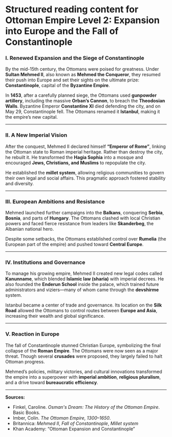 # Structured reading content for Ottoman Empire Level 2: Expansion into Europe and the Fall of Constantinople

### I. Renewed Expansion and the Siege of Constantinople

By the mid-15th century, the Ottomans were poised for greatness. Under **Sultan Mehmed II**, also known as **Mehmed the Conqueror**, they resumed their push into Europe and set their sights on the ultimate prize: **Constantinople**, capital of the **Byzantine Empire**.

In **1453**, after a carefully planned siege, the Ottomans used **gunpowder artillery**, including the massive **Orban’s Cannon**, to breach the **Theodosian Walls**. Byzantine Emperor **Constantine XI** died defending the city, and on May 29, Constantinople fell. The Ottomans renamed it **Istanbul**, making it the empire’s new capital.

---

### II. A New Imperial Vision

After the conquest, Mehmed II declared himself **“Emperor of Rome”**, linking the Ottoman state to Roman imperial heritage. Rather than destroy the city, he rebuilt it. He transformed the **Hagia Sophia** into a mosque and encouraged **Jews, Christians, and Muslims** to repopulate the city.

He established the **millet system**, allowing religious communities to govern their own legal and social affairs. This pragmatic approach fostered stability and diversity.

---

### III. European Ambitions and Resistance

Mehmed launched further campaigns into the **Balkans**, conquering **Serbia**, **Bosnia**, and parts of **Hungary**. The Ottomans clashed with local Christian powers and faced fierce resistance from leaders like **Skanderbeg**, the Albanian national hero.

Despite some setbacks, the Ottomans established control over **Rumelia** (the European part of the empire) and pushed toward **Central Europe**.

---

### IV. Institutions and Governance

To manage his growing empire, Mehmed II created new legal codes called **Kanunname**, which blended **Islamic law (sharia)** with imperial decrees. He also founded the **Enderun School** inside the palace, which trained future administrators and viziers—many of whom came through the **devshirme** system.

Istanbul became a center of trade and governance. Its location on the **Silk Road** allowed the Ottomans to control routes between **Europe and Asia**, increasing their wealth and global significance.

---

### V. Reaction in Europe

The fall of Constantinople stunned Christian Europe, symbolizing the final collapse of the **Roman Empire**. The Ottomans were now seen as a major threat. Though several **crusades** were proposed, they largely failed to halt Ottoman progress.

Mehmed’s policies, military victories, and cultural innovations transformed the empire into a superpower with **imperial ambition**, **religious pluralism**, and a drive toward **bureaucratic efficiency**.

---

**Sources:**
- Finkel, Caroline. *Osman's Dream: The History of the Ottoman Empire*. Basic Books.
- Imber, Colin. *The Ottoman Empire, 1300–1650*.
- Britannica: *Mehmed II*, *Fall of Constantinople*, *Millet system*
- Khan Academy: “Ottoman Expansion and Constantinople”


